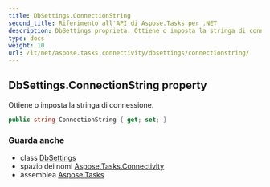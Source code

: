 ```yaml
---
title: DbSettings.ConnectionString
second_title: Riferimento all'API di Aspose.Tasks per .NET
description: DbSettings proprietà. Ottiene o imposta la stringa di connessione.
type: docs
weight: 10
url: /it/net/aspose.tasks.connectivity/dbsettings/connectionstring/
---
```

## DbSettings.ConnectionString property

Ottiene o imposta la stringa di connessione.

```csharp
public string ConnectionString { get; set; }
```

### Guarda anche

* class [DbSettings](../)
* spazio dei nomi [Aspose.Tasks.Connectivity](../../dbsettings/)
* assemblea [Aspose.Tasks](../../../)


